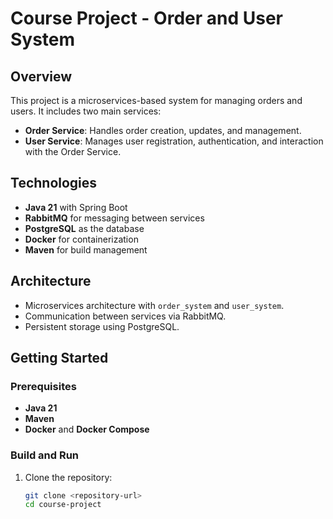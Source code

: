 # Course Project - Order and User System

## Overview
This project is a microservices-based system for managing orders and users. It includes two main services:
- **Order Service**: Handles order creation, updates, and management.
- **User Service**: Manages user registration, authentication, and interaction with the Order Service.

## Technologies
- **Java 21** with Spring Boot
- **RabbitMQ** for messaging between services
- **PostgreSQL** as the database
- **Docker** for containerization
- **Maven** for build management

## Architecture
- Microservices architecture with `order_system` and `user_system`.
- Communication between services via RabbitMQ.
- Persistent storage using PostgreSQL.

## Getting Started

### Prerequisites
- **Java 21**
- **Maven**
- **Docker** and **Docker Compose**

### Build and Run
1. Clone the repository:
   ```bash
   git clone <repository-url>
   cd course-project
